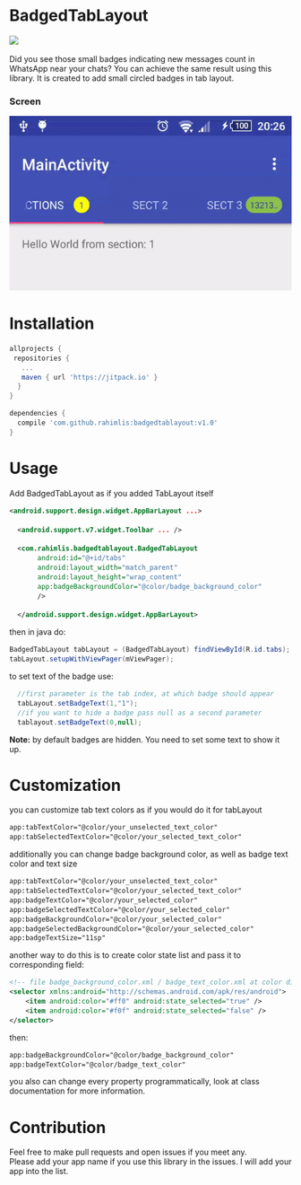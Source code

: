 # BadgedTabLayout
[![](https://jitpack.io/v/rahimlis/badgedtablayout.svg)](https://jitpack.io/#rahimlis/badgedtablayout)

Did you see those small badges indicating new messages count in WhatsApp near your chats? 
You can achieve the same result using this library. It is created to add small circled badges in tab layout.
### Screen
![alt text](working.gif)
# Installation
```groovy
allprojects {
 repositories {
   ...
   maven { url 'https://jitpack.io' }
  }
}
```

```groovy
dependencies {
  compile 'com.github.rahimlis:badgedtablayout:v1.0'
}
```

# Usage
Add BadgedTabLayout as if you added TabLayout itself
```xml 
<android.support.design.widget.AppBarLayout ...>
  
  <android.support.v7.widget.Toolbar ... />
    
  <com.rahimlis.badgedtablayout.BadgedTabLayout
       android:id="@+id/tabs"
       android:layout_width="match_parent"
       android:layout_height="wrap_content"
       app:badgeBackgroundColor="@color/badge_background_color"
       />

  </android.support.design.widget.AppBarLayout>
```
then in java do:

```java
BadgedTabLayout tabLayout = (BadgedTabLayout) findViewById(R.id.tabs);
tabLayout.setupWithViewPager(mViewPager);
```
to set text of the badge use:
```java
  //first parameter is the tab index, at which badge should appear
  tabLayout.setBadgeText(1,"1");
  //if you want to hide a badge pass null as a second parameter
  tablayout.setBadgeText(0,null);
```
**Note:** by default badges are hidden. You need to set some text to show it up.

# Customization
you can customize tab text colors as if you would do it for tabLayout
```xml
app:tabTextColor="@color/your_unselected_text_color"
app:tabSelectedTextColor="@color/your_selected_text_color"
```
additionally you can change badge background color, as well as badge text color and text size
```xml
app:tabTextColor="@color/your_unselected_text_color"
app:tabSelectedTextColor="@color/your_selected_text_color"
app:badgeTextColor="@color/your_selected_color"
app:badgeSelectedTextColor="@color/your_selected_color"
app:badgeBackgroundColor="@color/your_selected_color"
app:badgeSelectedBackgroundColor="@color/your_selected_color"
app:badgeTextSize="11sp"
```
another way to do this is to create color state list and pass it to corresponding field:
```xml
<!-- file badge_background_color.xml / badge_text_color.xml at color directory -->
<selector xmlns:android="http://schemas.android.com/apk/res/android">
    <item android:color="#ff0" android:state_selected="true" />
    <item android:color="#f0f" android:state_selected="false" />
</selector>
```
then:
```xml
app:badgeBackgroundColor="@color/badge_background_color"
app:badgeTextColor="@color/badge_text_color"
```
you also can change every property programmatically, look at class documentation for more information.
# Contribution
Feel free to make pull requests and open issues if you meet any.   
Please add your app name if you use this library in the issues. I will add your app into the list. 
